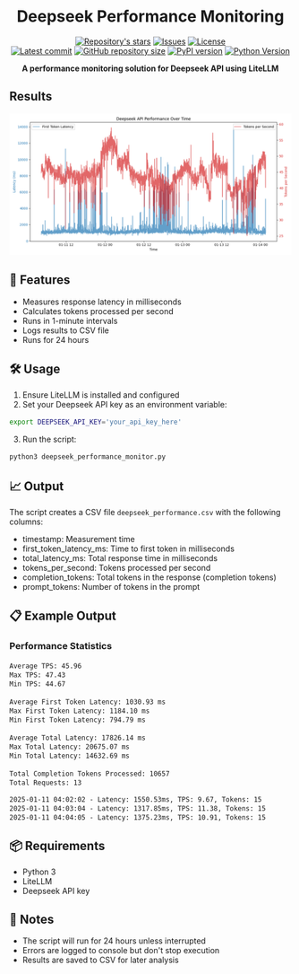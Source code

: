 <h1 align="center">Deepseek Performance Monitoring</h1>

<p align="center">
    <a href="https://github.com/tom-doerr/llm_api_testing/stargazers"><img src="https://img.shields.io/github/stars/tom-doerr/llm_api_testing?colorA=2c2837&colorB=c9cbff&style=for-the-badge&logo=starship" alt="Repository's stars"/></a>
    <a href="https://github.com/tom-doerr/llm_api_testing/issues"><img src="https://img.shields.io/github/issues-raw/tom-doerr/llm_api_testing?colorA=2c2837&colorB=f2cdcd&style=for-the-badge&logo=starship" alt="Issues"/></a>
    <a href="https://github.com/tom-doerr/llm_api_testing/blob/main/LICENSE"><img src="https://img.shields.io/github/license/tom-doerr/llm_api_testing?colorA=2c2837&colorB=b5e8e0&style=for-the-badge&logo=starship" alt="License"/></a>
    <br/>
    <a href="https://github.com/tom-doerr/llm_api_testing/commits/main"><img src="https://img.shields.io/github/last-commit/tom-doerr/llm_api_testing/main?colorA=2c2837&colorB=ddb6f2&style=for-the-badge&logo=starship" alt="Latest commit"/></a>
    <a href="https://github.com/tom-doerr/llm_api_testing"><img src="https://img.shields.io/github/repo-size/tom-doerr/llm_api_testing?colorA=2c2837&colorB=89DCEB&style=for-the-badge&logo=starship" alt="GitHub repository size"/></a>
    <a href="https://pypi.org/project/litellm/"><img src="https://img.shields.io/pypi/v/litellm?colorA=2c2837&colorB=f5c2e7&style=for-the-badge&logo=pypi" alt="PyPI version"/></a>
    <a href="https://python.org"><img src="https://img.shields.io/badge/python-3.7+-blue.svg?colorA=2c2837&colorB=cba6f7&style=for-the-badge&logo=python" alt="Python Version"/></a>
</p>

<p align="center">
    <strong>A performance monitoring solution for Deepseek API using LiteLLM</strong>
</p>

## Results
![Performance Plot](performance_results/performance_plot.png)

## 🚀 Features
- Measures response latency in milliseconds
- Calculates tokens processed per second
- Runs in 1-minute intervals
- Logs results to CSV file
- Runs for 24 hours

## 🛠️ Usage

1. Ensure LiteLLM is installed and configured
2. Set your Deepseek API key as an environment variable:
```bash
export DEEPSEEK_API_KEY='your_api_key_here'
```

3. Run the script:
```bash
python3 deepseek_performance_monitor.py
```

## 📈 Output

The script creates a CSV file `deepseek_performance.csv` with the following columns:
- timestamp: Measurement time
- first_token_latency_ms: Time to first token in milliseconds
- total_latency_ms: Total response time in milliseconds
- tokens_per_second: Tokens processed per second
- completion_tokens: Total tokens in the response (completion tokens)
- prompt_tokens: Number of tokens in the prompt

## 📋 Example Output

### Performance Statistics
```plaintext
Average TPS: 45.96
Max TPS: 47.43
Min TPS: 44.67

Average First Token Latency: 1030.93 ms
Max First Token Latency: 1184.10 ms
Min First Token Latency: 794.79 ms

Average Total Latency: 17826.14 ms
Max Total Latency: 20675.07 ms
Min Total Latency: 14632.69 ms

Total Completion Tokens Processed: 10657
Total Requests: 13
```
```
2025-01-11 04:02:02 - Latency: 1550.53ms, TPS: 9.67, Tokens: 15
2025-01-11 04:03:04 - Latency: 1317.85ms, TPS: 11.38, Tokens: 15
2025-01-11 04:04:05 - Latency: 1375.23ms, TPS: 10.91, Tokens: 15
```

## 📦 Requirements
- Python 3
- LiteLLM
- Deepseek API key

## 📝 Notes
- The script will run for 24 hours unless interrupted
- Errors are logged to console but don't stop execution
- Results are saved to CSV for later analysis
